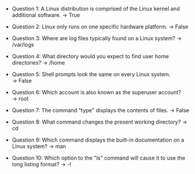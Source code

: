 * Question 1: A Linux distribution is comprised of the Linux kernel and additional software.
        -> True
        
* Question 2: Linux only runs on one specific hardware platform.
        -> False
        
        
* Question 3: Where are log files typically found on a Linux system?
        -> /var/logs

* Question 4: What directory would you expect to find user home directories?
        -> /home

* Question 5: Shell prompts look the same on every Linux system.                
        -> False

* Question 6: Which account is also known as the superuser account?        
        -> root

* Question 7: The command "type" displays the contents of files.
        -> False

* Question 8: What command changes the present working directory?
        -> cd

* Question 9: Which command displays the built-in documentation on a Linux system?
        -> man

* Question 10: Which option to the "ls" command will cause it to use the long listing format?
        -> -l
        
        
        
        


        

